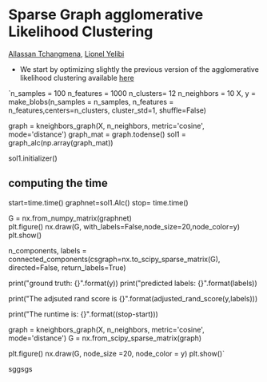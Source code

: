 # Sparse Graph agglomerative Likelihood Clustering

[Allassan Tchangmena](), [Lionel Yelibi]()

- We start by optimizing slightly the previous version of the agglomerative likelihood clustering available [here](https://github.com/lyelibi/ALC)


`n_samples = 100
n_features = 1000
n_clusters= 12
n_neighbors = 10
X, y = make_blobs(n_samples = n_samples, n_features = n_features,centers=n_clusters, cluster_std=1, shuffle=False)



graph = kneighbors_graph(X, n_neighbors, metric='cosine', mode='distance')
graph_mat = graph.todense()
sol1  = graph_alc(np.array(graph_mat))

sol1.initializer()

## computing the time
start=time.time()
graphnet=sol1.Alc()
stop= time.time()

G = nx.from_numpy_matrix(graphnet)  
plt.figure()
nx.draw(G, with_labels=False,node_size=20,node_color=y) 
plt.show()


n_components, labels = connected_components(csgraph=nx.to_scipy_sparse_matrix(G), directed=False, return_labels=True)

print("ground truth: {}".format(y))
print("predicted labels: {}".format(labels))

print("The adjsuted rand score is {}".format(adjusted_rand_score(y,labels)))

print("The runtime is:  {}".format((stop-start)))



graph = kneighbors_graph(X, n_neighbors, metric='cosine', mode='distance')
G = nx.from_scipy_sparse_matrix(graph)

plt.figure()
nx.draw(G, node_size =20, node_color = y)
plt.show()`

sggsgs
